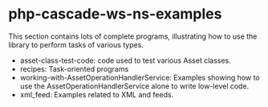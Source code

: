 # php-cascade-ws-ns-examples
This section contains lots of complete programs, illustrating how to use the library to perform tasks of various types.
<ul>
<li>asset-class-test-code: code used to test various Asset classes.</li>
<li>recipes: Task-oriented programs</li>
<li>working-with-AssetOperationHandlerService: Examples showing how to use the AssetOperationHandlerService alone to write low-level code.</li>
<li>xml_feed: Examples related to XML and feeds.</li>
</ul>